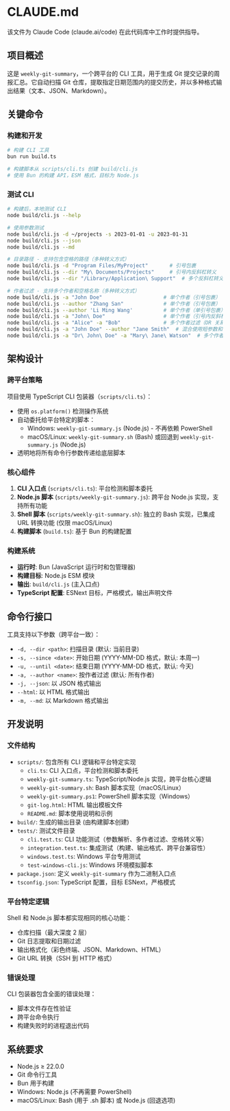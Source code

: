 # CLAUDE.md

该文件为 Claude Code (claude.ai/code) 在此代码库中工作时提供指导。

## 项目概述

这是 `weekly-git-summary`，一个跨平台的 CLI 工具，用于生成 Git 提交记录的周报汇总。它自动扫描 Git 仓库，提取指定日期范围内的提交历史，并以多种格式输出结果（文本、JSON、Markdown）。

## 关键命令

### 构建和开发

```bash
# 构建 CLI 工具
bun run build.ts

# 构建脚本从 scripts/cli.ts 创建 build/cli.js
# 使用 Bun 的构建 API，ESM 格式，目标为 Node.js
```

### 测试 CLI

```bash
# 构建后，本地测试 CLI
node build/cli.js --help

# 使用参数测试
node build/cli.js -d ~/projects -s 2023-01-01 -u 2023-01-31
node build/cli.js --json
node build/cli.js --md

# 目录路径 - 支持包含空格的路径（多种转义方式）
node build/cli.js -d "Program Files/MyProject"       # 引号包裹
node build/cli.js --dir "My\ Documents/Projects"     # 引号内反斜杠转义
node build/cli.js --dir "/Library/Application\ Support"  # 多个反斜杠转义

# 作者过滤 - 支持多个作者和空格名称（多种转义方式）
node build/cli.js -a "John Doe"                    # 单个作者（引号包裹）
node build/cli.js --author "Zhang San"             # 单个作者（引号包裹）
node build/cli.js --author 'Li Ming Wang'          # 单个作者（单引号包裹）
node build/cli.js -a "John\ Doe"                   # 单个作者（引号内反斜杠转义）
node build/cli.js -a "Alice" -a "Bob"              # 多个作者过滤（OR 关系）
node build/cli.js -a "John Doe" --author "Jane Smith"  # 混合使用短参数和长参数
node build/cli.js -a "Dr\ John\ Doe" -a "Mary\ Jane\ Watson"  # 多个作者反斜杠转义
```

## 架构设计

### 跨平台策略

项目使用 TypeScript CLI 包装器（`scripts/cli.ts`）：

- 使用 `os.platform()` 检测操作系统
- 自动委托给平台特定的脚本：
  - Windows: `weekly-git-summary.js` (Node.js) - 不再依赖 PowerShell
  - macOS/Linux: `weekly-git-summary.sh` (Bash) 或回退到 `weekly-git-summary.js` (Node.js)
- 透明地将所有命令行参数传递给底层脚本

### 核心组件

1. **CLI 入口点** (`scripts/cli.ts`): 平台检测和脚本委托
2. **Node.js 脚本** (`scripts/weekly-git-summary.js`): 跨平台 Node.js 实现，支持所有功能
3. **Shell 脚本** (`scripts/weekly-git-summary.sh`): 独立的 Bash 实现，已集成 URL 转换功能 (仅限 macOS/Linux)
4. **构建脚本** (`build.ts`): 基于 Bun 的构建配置

### 构建系统

- **运行时**: Bun (JavaScript 运行时和包管理器)
- **构建目标**: Node.js ESM 模块
- **输出**: `build/cli.js` (主入口点)
- **TypeScript 配置**: ESNext 目标，严格模式，输出声明文件

## 命令行接口

工具支持以下参数（跨平台一致）：

- `-d, --dir <path>`: 扫描目录 (默认: 当前目录)
- `-s, --since <date>`: 开始日期 (YYYY-MM-DD 格式，默认: 本周一)
- `-u, --until <date>`: 结束日期 (YYYY-MM-DD 格式，默认: 今天)
- `-a, --author <name>`: 按作者过滤 (默认: 所有作者)
- `-j, --json`: 以 JSON 格式输出
- `--html`: 以 HTML 格式输出
- `-m, --md`: 以 Markdown 格式输出

## 开发说明

### 文件结构

- `scripts/`: 包含所有 CLI 逻辑和平台特定实现
  - `cli.ts`: CLI 入口点，平台检测和脚本委托
  - `weekly-git-summary.ts`: TypeScript/Node.js 实现，跨平台核心逻辑
  - `weekly-git-summary.sh`: Bash 脚本实现（macOS/Linux）
  - `weekly-git-summary.ps1`: PowerShell 脚本实现（Windows）
  - `git-log.html`: HTML 输出模板文件
  - `README.md`: 脚本使用说明和示例
- `build/`: 生成的输出目录 (由构建脚本创建)
- `tests/`: 测试文件目录
  - `cli.test.ts`: CLI 功能测试（参数解析、多作者过滤、空格转义等）
  - `integration.test.ts`: 集成测试（构建、输出格式、跨平台兼容性）
  - `windows.test.ts`: Windows 平台专用测试
  - `test-windows-cli.js`: Windows 环境模拟脚本
- `package.json`: 定义 `weekly-git-summary` 作为二进制入口点
- `tsconfig.json`: TypeScript 配置，目标 ESNext，严格模式

### 平台特定逻辑

Shell 和 Node.js 脚本都实现相同的核心功能：

- 仓库扫描（最大深度 2 层）
- Git 日志提取和日期过滤
- 输出格式化（彩色终端、JSON、Markdown、HTML）
- Git URL 转换（SSH 到 HTTP 格式）

### 错误处理

CLI 包装器包含全面的错误处理：

- 脚本文件存在性验证
- 跨平台命令执行
- 构建失败时的进程退出代码

## 系统要求

- Node.js ≥ 22.0.0
- Git 命令行工具
- Bun 用于构建
- Windows: Node.js (不再需要 PowerShell)
- macOS/Linux: Bash (用于 .sh 脚本) 或 Node.js (回退选项)
